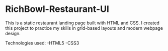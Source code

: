 # RichBowl-Restaurant-UI
This is a static restaurant landing page built with HTML and CSS. I created this project to practice my skills in grid-based layouts and modern webpage design.

Technologies used:
-HTML5
-CSS3
